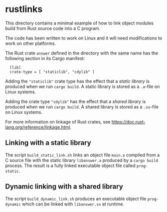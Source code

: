 # rustlinks

This directory contains a minimal example of how to
link object modules build from Rust source code into a C program.

The code has been written to work on Linux and it will need modifications to work
on other platforms.

The Rust crate `answer` defined in the directory with the same name has the following
section in its Cargo manifest:

```
  [lib]
  crate-type = [ "staticlib", "cdylib" ]
```

Adding the `"staticlib"` crate type has the effect that a *static library* is produced
when we run `cargo build`. A static library is stored as a `.a`-file on Linux systems.


Adding the crate type `"cdylib"` has the effect that a *shared library* is produced when we
run `cargo build`. A shared library is stored as a `.so`-file on Linux systems.

For more information on linkage of Rust crates, see https://doc.rust-lang.org/reference/linkage.html.

## Linking with a static library

The script `build_static_link.sh` links an object file `main.o` compiled from a C source file with
the static library `libanswer.a` produced by a `cargo build` process. The result is a fully linked
executable object file called `prog-static`.

## Dynamic linking with a shared library

The script `build_dynamic_link.sh` produces an executable object file `prog-dynamic` which can be linked with `libanswer.so` at runtime.
